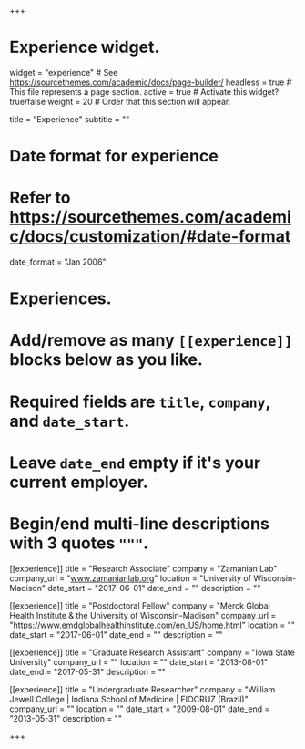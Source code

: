 +++
# Experience widget.
widget = "experience"  # See https://sourcethemes.com/academic/docs/page-builder/
headless = true  # This file represents a page section.
active = true  # Activate this widget? true/false
weight = 20  # Order that this section will appear.

title = "Experience"
subtitle = ""

# Date format for experience
#   Refer to https://sourcethemes.com/academic/docs/customization/#date-format
date_format = "Jan 2006"

# Experiences.
#   Add/remove as many `[[experience]]` blocks below as you like.
#   Required fields are `title`, `company`, and `date_start`.
#   Leave `date_end` empty if it's your current employer.
#   Begin/end multi-line descriptions with 3 quotes `"""`.
[[experience]]
  title = "Research Associate"
  company = "Zamanian Lab"
  company_url = "www.zamanianlab.org"
  location = "University of Wisconsin-Madison"
  date_start = "2017-06-01"
  date_end = ""
  description = ""

[[experience]]
  title = "Postdoctoral Fellow"
  company = "Merck Global Health Institute & the University of Wisconsin-Madison"
  company_url = "https://www.emdglobalhealthinstitute.com/en_US/home.html"
  location = ""
  date_start = "2017-06-01"
  date_end = ""
  description = ""

  [[experience]]
  title = "Graduate Research Assistant"
  company = "Iowa State University"
  company_url = ""
  location = ""
  date_start = "2013-08-01"
  date_end = "2017-05-31"
  description = ""

[[experience]]
  title = "Undergraduate Researcher"
  company = "William Jewell College | Indiana School of Medicine | FIOCRUZ (Brazil)"
  company_url = ""
  location = ""
  date_start = "2009-08-01"
  date_end = "2013-05-31"
  description = ""

+++
